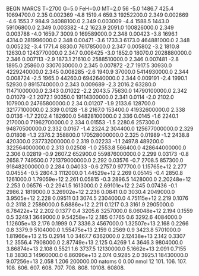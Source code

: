 BEGN
MARCS T=2700 G=5.0 FeH=0.0 MT=2.0
                  56
-5.0 1486.7 425.4 10694700.0 2.35 0.002369 
-4.8 1519.4 659.3 19252200.0 2.349 0.002669 
-4.6 1553.7 984.9 34088100.0 2.349 0.003009 
-4.4 1588.5 1443.0 59106800.0 2.349 0.003382 
-4.2 1623.9 2091.0 100826000.0 2.349 0.003788 
-4.0 1659.7 3009.0 169589000.0 2.348 0.00423 
-3.8 1696.1 4314.0 281996000.0 2.348 0.00471 
-3.6 1733.3 6173.0 464881000.0 2.348 0.005232 
-3.4 1771.4 8830.0 761785000.0 2.347 0.005802 
-3.2 1810.8 12630.0 1243770000.0 2.347 0.006425 
-3.0 1852.0 18070.0 2028880000.0 2.346 0.007113 
-2.9 1873.1 21610.0 2588510000.0 2.346 0.007481 
-2.8 1895.0 25860.0 3307030000.0 2.345 0.007872 
-2.7 1917.5 30930.0 4229240000.0 2.345 0.008285 
-2.6 1940.9 37000.0 5414930000.0 2.344 0.008724 
-2.5 1965.0 44260.0 6942640000.0 2.344 0.009191 
-2.4 1990.1 52930.0 8915740000.0 2.343 0.009689 
-2.3 2016.2 63280.0 11471000000.0 2.343 0.01022 
-2.2 2043.5 75630.0 14790100000.0 2.342 0.01079 
-2.1 2072.1 90350.0 19114300000.0 2.341 0.0114 
-2.0 2102.0 107900.0 24765800000.0 2.34 0.01207 
-1.9 2133.6 128700.0 32177100000.0 2.339 0.0128 
-1.8 2167.0 153400.0 41932600000.0 2.338 0.0136 
-1.7 2202.4 182600.0 54828100000.0 2.336 0.0145 
-1.6 2240.1 217000.0 71962700000.0 2.334 0.01553 
-1.5 2280.6 257300.0 94870500000.0 2.332 0.0167 
-1.4 2324.2 304400.0 125677000000.0 2.329 0.01808 
-1.3 2376.2 358800.0 170528000000.0 2.325 0.01989 
-1.2 2438.8 420300.0 237732000000.0 2.319 0.02233 
-1.1 2497.8 489200.0 322564000000.0 2.313 0.02508 
-1.0 2553.8 566400.0 428644000000.0 2.306 0.02819 
-0.9 2607.2 652900.0 559876000000.0 2.299 0.03173 
-0.8 2658.7 749500.0 721379000000.0 2.292 0.03576 
-0.7 2708.5 857300.0 918482000000.0 2.284 0.04033 
-0.6 2757.0 977700.0 1.15765e+12 2.277 0.04554 
-0.5 2804.3 1112000.0 1.44529e+12 2.269 0.05145 
-0.4 2850.8 1261000.0 1.79059e+12 2.261 0.05815 
-0.3 2896.5 1428000.0 2.20248e+12 2.253 0.06576 
-0.2 2941.5 1613000.0 2.69101e+12 2.245 0.07436 
-0.1 2986.2 1819000.0 3.26902e+12 2.236 0.0841 
0.0 3030.4 2049000.0 3.9505e+12 2.228 0.09511 
0.1 3074.5 2304000.0 4.75115e+12 2.219 0.1076 
0.2 3118.2 2589000.0 5.6886e+12 2.211 0.1217 
0.3 3161.9 2905000.0 6.78422e+12 2.202 0.1377 
0.4 3205.6 3257000.0 8.06048e+12 2.194 0.1559 
0.5 3249.1 3649000.0 9.54258e+12 2.185 0.1765 
0.6 3292.6 4084000.0 1.12605e+13 2.176 0.1999 
0.7 3336.3 4567000.0 1.32507e+13 2.168 0.2266 
0.8 3379.9 5104000.0 1.55475e+13 2.159 0.2569 
0.9 3423.8 5701000.0 1.81966e+13 2.15 0.2914 
1.0 3467.7 6362000.0 2.12438e+13 2.142 0.3307 
1.2 3556.4 7908000.0 2.87749e+13 2.125 0.4269 
1.4 3646.3 9804000.0 3.86874e+13 2.108 0.5521 
1.6 3737.5 12130000.0 5.1662e+13 2.091 0.7155 
1.8 3830.3 14960000.0 6.86096e+13 2.074 0.9285 
2.0 3925.1 18430000.0 9.07256e+13 2.058 1.206 
200000.00
natoms              0      0.00
nmol          12
          101.         106.       107.      108.         606.        607.        608.
          707.         708.       808.    10108.       60808.
